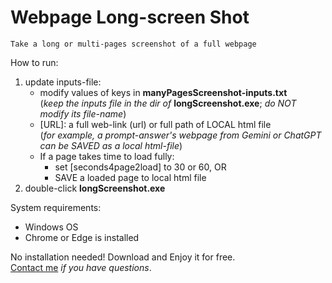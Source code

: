 # Webpage Long-screen Shot
	Take a long or multi-pages screenshot of a full webpage

How to run:
1. update inputs-file:
   - modify values of keys in **manyPagesScreenshot-inputs.txt**\
(*keep the inputs file in the dir of* **longScreenshot.exe**; 
*do NOT modify its file-name*)
   - [URL]: a full web-link (url) or full path of LOCAL html file\
(*for example, a prompt-answer's webpage from Gemini or ChatGPT can be SAVED as a local html-file*)
   - If a page takes time to load fully:
     - set [seconds4page2load] to 30 or 60,  OR
     - SAVE a loaded page to local html file
2. double-click **longScreenshot.exe**
	
System requirements:
- Windows OS
- Chrome or Edge is installed

No installation needed! Download and Enjoy it for free.\
[Contact me](https://www.linkedin.com/in/qiangliu427/) *if you have questions*.

